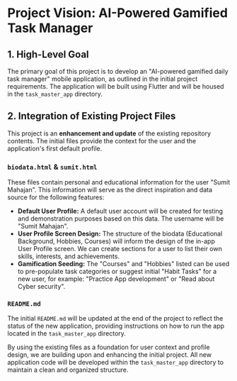 # Project Vision: AI-Powered Gamified Task Manager

## 1. High-Level Goal

The primary goal of this project is to develop an "AI-powered gamified daily task manager" mobile application, as outlined in the initial project requirements. The application will be built using Flutter and will be housed in the `task_master_app` directory.

## 2. Integration of Existing Project Files

This project is an **enhancement and update** of the existing repository contents. The initial files provide the context for the user and the application's first default profile.

### `biodata.html` & `sumit.html`

These files contain personal and educational information for the user "Sumit Mahajan". This information will serve as the direct inspiration and data source for the following features:

*   **Default User Profile:** A default user account will be created for testing and demonstration purposes based on this data. The username will be "Sumit Mahajan".
*   **User Profile Screen Design:** The structure of the biodata (Educational Background, Hobbies, Courses) will inform the design of the in-app User Profile screen. We can create sections for a user to list their own skills, interests, and achievements.
*   **Gamification Seeding:** The "Courses" and "Hobbies" listed can be used to pre-populate task categories or suggest initial "Habit Tasks" for a new user, for example: "Practice App development" or "Read about Cyber security".

### `README.md`

The initial `README.md` will be updated at the end of the project to reflect the status of the new application, providing instructions on how to run the app located in the `task_master_app` directory.

By using the existing files as a foundation for user context and profile design, we are building upon and enhancing the initial project. All new application code will be developed within the `task_master_app` directory to maintain a clean and organized structure.
